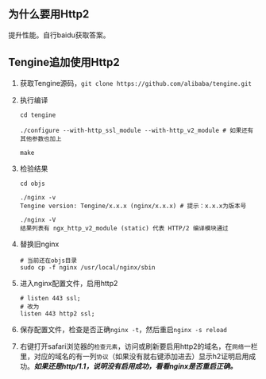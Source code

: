 ## 为什么要用Http2

提升性能。自行baidu获取答案。

## Tengine追加使用Http2

1. 获取Tengine源码，`git clone https://github.com/alibaba/tengine.git`

2. 执行编译
   
   ```shell
   cd tengine
   
   ./configure --with-http_ssl_module --with-http_v2_module # 如果还有其他参数也加上
   
   make
   ```

3. 检验结果
   
   ```shell
   cd objs
   
   ./nginx -v
   Tengine version: Tengine/x.x.x (nginx/x.x.x) # 提示：x.x.x为版本号
   
   ./nginx -V
   结果列表有 ngx_http_v2_module (static) 代表 HTTP/2 编译模块通过
   ```

4. 替换旧nginx
   
   ```shell
   # 当前还在objs目录
   sudo cp -f nginx /usr/local/nginx/sbin
   ```

5. 进入nginx配置文件，启用http2
   
   ```shell
   # listen 443 ssl;
   # 改为
   listen 443 http2 ssl;
   ```

6. 保存配置文件，检查是否正确`nginx -t`，然后重启`nginx -s reload`

7. 右键打开safari浏览器的`检查元素`，访问或刷新要启用http2的域名，在`网络`一栏里，对应的域名的有一列`协议`（如果没有就右键添加进去）显示h2证明启用成功。***如果还是http/1.1，说明没有启用成功，看看nginx是否重启正确。***
